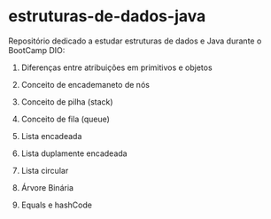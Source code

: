 # estruturas-de-dados-java

Repositório dedicado a estudar estruturas de dados e Java durante o BootCamp DIO:

1. Diferenças entre atribuições em primitivos e objetos

2. Conceito de encademaneto de nós

3. Conceito de pilha (stack)

4. Conceito de fila (queue)

5. Lista encadeada

6. Lista duplamente encadeada

7. Lista circular

8. Árvore Binária

9. Equals e hashCode

